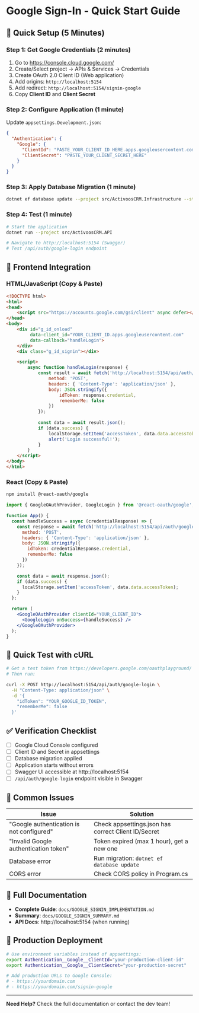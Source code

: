 # Google Sign-In - Quick Start Guide

## 🚀 Quick Setup (5 Minutes)

### Step 1: Get Google Credentials (2 minutes)

1. Go to https://console.cloud.google.com/
2. Create/Select project → APIs & Services → Credentials
3. Create OAuth 2.0 Client ID (Web application)
4. Add origins: `http://localhost:5154`
5. Add redirect: `http://localhost:5154/signin-google`
6. Copy **Client ID** and **Client Secret**

### Step 2: Configure Application (1 minute)

Update `appsettings.Development.json`:

```json
{
  "Authentication": {
    "Google": {
      "ClientId": "PASTE_YOUR_CLIENT_ID_HERE.apps.googleusercontent.com",
      "ClientSecret": "PASTE_YOUR_CLIENT_SECRET_HERE"
    }
  }
}
```

### Step 3: Apply Database Migration (1 minute)

```bash
dotnet ef database update --project src/ActivoosCRM.Infrastructure --startup-project src/ActivoosCRM.API
```

### Step 4: Test (1 minute)

```bash
# Start the application
dotnet run --project src/ActivoosCRM.API

# Navigate to http://localhost:5154 (Swagger)
# Test /api/auth/google-login endpoint
```

## 📱 Frontend Integration

### HTML/JavaScript (Copy & Paste)

```html
<!DOCTYPE html>
<html>
<head>
    <script src="https://accounts.google.com/gsi/client" async defer></script>
</head>
<body>
    <div id="g_id_onload"
         data-client_id="YOUR_CLIENT_ID.apps.googleusercontent.com"
         data-callback="handleLogin">
    </div>
    <div class="g_id_signin"></div>

    <script>
        async function handleLogin(response) {
            const result = await fetch('http://localhost:5154/api/auth/google-login', {
                method: 'POST',
                headers: { 'Content-Type': 'application/json' },
                body: JSON.stringify({
                    idToken: response.credential,
                    rememberMe: false
                })
            });
            
            const data = await result.json();
            if (data.success) {
                localStorage.setItem('accessToken', data.data.accessToken);
                alert('Login successful!');
            }
        }
    </script>
</body>
</html>
```

### React (Copy & Paste)

```bash
npm install @react-oauth/google
```

```jsx
import { GoogleOAuthProvider, GoogleLogin } from '@react-oauth/google';

function App() {
  const handleSuccess = async (credentialResponse) => {
    const response = await fetch('http://localhost:5154/api/auth/google-login', {
      method: 'POST',
      headers: { 'Content-Type': 'application/json' },
      body: JSON.stringify({
        idToken: credentialResponse.credential,
        rememberMe: false
      })
    });

    const data = await response.json();
    if (data.success) {
      localStorage.setItem('accessToken', data.data.accessToken);
    }
  };

  return (
    <GoogleOAuthProvider clientId="YOUR_CLIENT_ID">
      <GoogleLogin onSuccess={handleSuccess} />
    </GoogleOAuthProvider>
  );
}
```

## 🧪 Quick Test with cURL

```bash
# Get a test token from https://developers.google.com/oauthplayground/
# Then run:

curl -X POST http://localhost:5154/api/auth/google-login \
  -H "Content-Type: application/json" \
  -d '{
    "idToken": "YOUR_GOOGLE_ID_TOKEN",
    "rememberMe": false
  }'
```

## ✅ Verification Checklist

- [ ] Google Cloud Console configured
- [ ] Client ID and Secret in appsettings
- [ ] Database migration applied
- [ ] Application starts without errors
- [ ] Swagger UI accessible at http://localhost:5154
- [ ] `/api/auth/google-login` endpoint visible in Swagger

## 🐛 Common Issues

| Issue | Solution |
|-------|----------|
| "Google authentication is not configured" | Check appsettings.json has correct Client ID/Secret |
| "Invalid Google authentication token" | Token expired (max 1 hour), get a new one |
| Database error | Run migration: `dotnet ef database update` |
| CORS error | Check CORS policy in Program.cs |

## 📖 Full Documentation

- **Complete Guide**: `docs/GOOGLE_SIGNIN_IMPLEMENTATION.md`
- **Summary**: `docs/GOOGLE_SIGNIN_SUMMARY.md`
- **API Docs**: http://localhost:5154 (when running)

## 🎯 Production Deployment

```bash
# Use environment variables instead of appsettings:
export Authentication__Google__ClientId="your-production-client-id"
export Authentication__Google__ClientSecret="your-production-secret"

# Add production URLs to Google Console:
# - https://yourdomain.com
# - https://yourdomain.com/signin-google
```

---

**Need Help?** Check the full documentation or contact the dev team!
